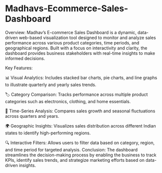 # Madhavs-Ecommerce-Sales-Dashboard
Overview:
Madhav’s E-commerce Sales Dashboard is a dynamic, data-driven web-based visualization tool designed to monitor and analyze sales performance across various product categories, time periods, and geographical regions. Built with a focus on interactivity and clarity, the dashboard provides business stakeholders with real-time insights to make informed decisions.

Key Features:

📊 Visual Analytics: Includes stacked bar charts, pie charts, and line graphs to illustrate quarterly and yearly sales trends.

🏷️ Category Comparison: Tracks performance across multiple product categories such as electronics, clothing, and home essentials.

📅 Time-Series Analysis: Compares sales growth and seasonal fluctuations across quarters and years.

🌍 Geographic Insights: Visualizes sales distribution across different Indian states to identify high-performing regions.

🔍 Interactive Filters: Allows users to filter data based on category, region, and time period for targeted analysis.
Conclusion:
The dashboard streamlines the decision-making process by enabling the business to track KPIs, identify sales trends, and strategize marketing efforts based on data-driven insights.
